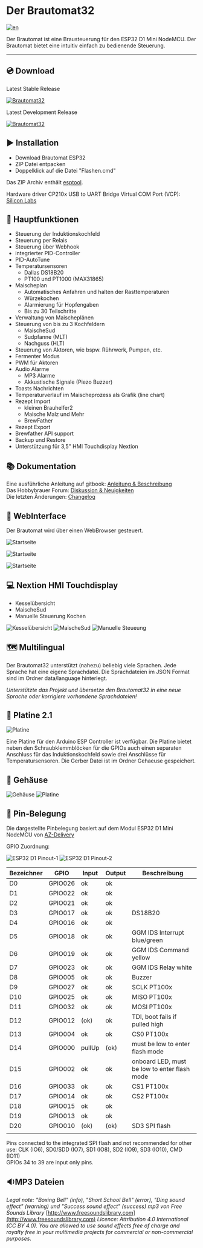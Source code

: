 # Der Brautomat32

[![en](https://img.shields.io/badge/language-en-red.svg)](https://github.com/InnuendoPi/Brautomat32/blob/main/README.md)

Der Brautomat ist eine Brausteuerung für den ESP32 D1 Mini NodeMCU. Der Brautomat bietet eine intuitiv einfach zu bedienende Steuerung.

***

## 💿 Download

Latest Stable Release

<!-- [![Brautomat32](https://img.shields.io/static/v1?label=Download%20Stable%20Release&message=Brautomat32%20ESP32&logo=arduino&logoColor=white&color=darkgreen)](https://github.com/InnuendoPi/Brautomat32/raw/refs/heads/main/Brautomat32.zip) -->
[![Brautomat32](https://img.shields.io/static/v1?label=Download%20Stable%20Release&message=Brautomat32%20ESP32&logo=arduino&logoColor=white&color=darkgreen)](https://github.com/InnuendoPi/Brautomat32/releases/latest)

Latest Development Release

[![Brautomat32](https://img.shields.io/static/v1?label=Download%20Development%20Release&message=Brautomat32%20ESP32&logo=arduino&logoColor=white&color=blue)](https://github.com/InnuendoPi/Brautomat32/raw/refs/heads/development/Brautomat32.zip)

## ▶️ Installation

<!-- * [Download Brautomat ESP32](https://github.com/InnuendoPi/Brautomat32/raw/refs/heads/main/Brautomat32.zip) -->
* Download Brautomat ESP32
* ZIP Datei entpacken
* Doppelklick auf die Datei "Flashen.cmd"

Das ZIP Archiv enthält [esptool](https://github.com/espressif/esptool).

Hardware driver CP210x USB to UART Bridge Virtual COM Port (VCP): [Silicon Labs](https://www.silabs.com/developers/usb-to-uart-bridge-vcp-drivers?tab=downloads)

## 📓 Hauptfunktionen

* Steuerung der Induktionskochfeld
* Steuerung per Relais
* Steuerung über Webhook
* integrierter PID-Controller
* PID-AutoTune
* Temperatursensoren
  * Dallas DS18B20
  * PT100 und PT1000 (MAX31865)
* Maischeplan
  * Automatisches Anfahren und halten der Rasttemperaturen
  * Würzekochen
  * Alarmierung für Hopfengaben
  * Bis zu 30 Teilschritte
* Verwaltung von Maischeplänen
* Steuerung von bis zu 3 Kochfeldern
  * MaischeSud
  * Sudpfanne (MLT)
  * Nachguss (HLT)
* Steuerung von Aktoren, wie bspw. Rührwerk, Pumpen, etc.
* Fermenter Modus
* PWM für Aktoren
* Audio Alarme
  * MP3 Alarme
  * Akkustische Signale (Piezo Buzzer)
* Toasts Nachrichten
* Temperaturverlauf im Maischeprozess als Grafik (line chart)
* Rezept Import
  * kleinen Brauhelfer2
  * Maische Malz und Mehr
  * BrewFather
* Rezept Export
* Brewfather API support
* Backup und Restore
* Unterstützung für 3,5" HMI Touchdisplay Nextion

## 📚 Dokumentation

Eine ausführliche Anleitung auf gitbook: [Anleitung & Beschreibung](https://innuendopi.gitbook.io/brautomat32/)\
Das Hobbybrauer Forum: [Diskussion & Neuigkeiten](https://hobbybrauer.de/forum/viewtopic.php?p=486504#p486504)\
Die letzten Änderungen: [Changelog](https://github.com/InnuendoPi/Brautomat32/blob/main/changelog.md)

## 📰 WebInterface

Der Brautomat wird über einen WebBrowser gesteuert.

![Startseite](docs/img/brautomat.jpg)

![Startseite](docs/img/IDS-AutoTune-Ziel.jpg)

![Startseite](docs/img/brautomat-2.jpg)

## 💻 Nextion HMI Touchdisplay

* Kesselübersicht
* MaischeSud
* Manuelle Steuerung Kochen

![Kesselübersicht](docs/img/kettlepage-sm.jpg) ![MaischeSud](docs/img/brewpage-sm.jpg) ![Manuelle Steueung](docs/img/induction-mode-sm.jpg)

## 🗺️ Multilingual

Der Brautomat32 unterstützt (nahezu) beliebig viele Sprachen. Jede Sprache hat eine eigene Sprachdatei. Die Sprachdateien im JSON Format sind im Ordner data/language hinterlegt.

_Unterstützte das Projekt und übersetze den Brautomat32 in eine neue Sprache oder korrigiere vorhandene Sprachdateien!_

## 📙 Platine 2.1

![Platine](docs/img/Platine21.jpg)

Eine Platine für den Arduino ESP Controller ist verfügbar. Die Platine bietet neben den Schraubklemmblöcken für die GPIOs auch einen separaten Anschluss für das Induktionskochfeld sowie drei Anschlüsse für Temperatursensoren. Die Gerber Datei ist im Ordner Gehaeuse gespeichert.

## 📗 Gehäuse

![Gehäuse](docs/img/brautomat_01.jpg)
![Platine](docs/img/brautomat_02.jpg)

## 📘 Pin-Belegung

Die dargestellte Pinbelegung basiert auf dem Modul ESP32 D1 Mini NodeMCU von [AZ-Delivery](https://www.az-delivery.de/products/esp32-d1-mini)

GPIO Zuordnung:

![ESP32 D1 Pinout-1](docs/img/ESP32-D1.pinout-1.jpg) ![ESP32 D1 Pinout-2](docs/img/ESP32-D1.pinout-2.jpg)

| Bezeichner | GPIO    | Input  | Output | Beschreibung                                  |
| ---------- | ------- | ------ | ------ | --------------------------------------------- |
| D0         | GPIO026 | ok     | ok     |                                               |
| D1         | GPIO022 | ok     | ok     |                                               |
| D2         | GPIO021 | ok     | ok     |                                               |
| D3         | GPIO017 | ok     | ok     | DS18B20                                       |
| D4         | GPIO016 | ok     | ok     |                                               |
| D5         | GPIO018 | ok     | ok     | GGM IDS Interrupt blue/green                  |
| D6         | GPIO019 | ok     | ok     | GGM IDS Command yellow                        |
| D7         | GPIO023 | ok     | ok     | GGM IDS Relay white                           |
| D8         | GPIO005 | ok     | ok     | Buzzer                                        |
| D9         | GPIO027 | ok     | ok     | SCLK PT100x                                   |
| D10        | GPIO025 | ok     | ok     | MISO PT100x                                   |
| D11        | GPIO032 | ok     | ok     | MOSI PT100x                                   |
| D12        | GPIO012 | (ok)   | ok     | TDI, boot fails if pulled high                |
| D13        | GPIO004 | ok     | ok     | CS0 PT100x                                    |
| D14        | GPIO000 | pullUp | (ok)   | must be low to enter flash mode               |
| D15        | GPIO002 | ok     | ok     | onboard LED, must be low to enter flash mode  |
| D16        | GPIO033 | ok     | ok     | CS1 PT100x                                    |
| D17        | GPIO014 | ok     | ok     | CS2 PT100x                                    |
| D18        | GPIO015 | ok     | ok     |                                               |
| D19        | GPIO013 | ok     | ok     |                                               |
| D20        | GPIO010 | (ok)   | (ok)   | SD3 SPI flash                                 |
||||||

Pins connected to the integrated SPI flash and not recommended for other use: CLK (IO6), SD0/SDD (IO7), SD1 (IO8), SD2 (IO9), SD3 (IO10), CMD (IO11)\
GPIOs 34 to 39 are input only pins.

## 🔉MP3 Dateien

_Legal note: "Boxing Bell" (info), "Short School Bell" (error), "Ding sound effect" (warning) und "Success sound effect" (success) mp3 von Free Sounds Library_ [http://www.freesoundslibrary.com](http://www.freesoundslibrary.com) _Licence: Attribution 4.0 International (CC BY 4.0). You are allowed to use sound effects free of charge and royalty free in your multimedia projects for commercial or non-commercial purposes._
